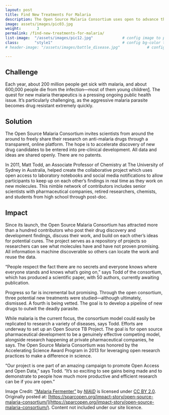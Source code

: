 ```yaml
---
layout: post
title: Find New Treatments For Malaria
description: The Open Source Malaria Consortium uses open to advance the search for a cure to the disease.
image: assets/images/pic03.jpg
weight:       3
permalink: /find-new-treatments-for-malaria/
list-image:  "/assets/images/pic12.jpg"             # config image to post list card (1..6)
class:       "style1"                               # config bg-color to post list card (1..6)
# header-image: "/assets/images/battle_disease.jpg"            # config image to post header

---
```

## Challenge

Each year, about 200 million people get sick with malaria, and about 600,000 people die from the infection—most of them young children[1]. The quest for new malaria therapeutics is a pressing ongoing public health issue. It’s particularly challenging, as the aggressive malaria parasite becomes drug resistant extremely quickly.

## Solution

The Open Source Malaria Consortium invites scientists from around the around to freely share their research on anti-malaria drugs through a transparent, online platform. The hope is to accelerate discovery of new drug candidates to be entered into pre-clinical development. All data and ideas are shared openly. There are no patents.

In 2011, Matt Todd, an Associate Professor of Chemistry at The University of Sydney in Australia, helped create the collaborative project which uses open access to laboratory notebooks and social media notifications to allow participants to keep up on each other’s findings in real time as they work on new molecules. This nimble network of contributors includes senior scientists with pharmaceutical companies, retired researchers, chemists, and students from high school through post-doc.

## Impact

Since its launch, the Open Source Malaria Consortium has attracted more than a hundred contributors who post their drug discovery and development findings, discuss their work, and build on each other’s ideas for potential cures. The project serves as a repository of projects so researchers can see what molecules have and have not proven promising. All information is machine discoverable so others can locate the work and reuse the data.

“People respect the fact there are no secrets and everyone knows where everyone stands and knows what’s going on,” says Todd of the consortium, which has produced a scientific paper, with 50 authors, currently awaiting publication.

Progress so far is incremental but promising. Through the open consortium, three potential new treatments were studied—although ultimately, dismissed. A fourth is being vetted. The goal is to develop a pipeline of new drugs to outwit the deadly parasite.

While malaria is the current focus, the consortium model could easily be replicated to research a variety of diseases, says Todd. Efforts are underway to set up an Open Source TB Project. The goal is for open source pharmaceutical development to be a genuinely effective competing model, alongside research happening at private pharmaceutical companies, he says. The Open Source Malaria Consortium was honored by the Accelerating Science Award Program in 2013 for leveraging open research practices to make a difference in science.

“Our project is one part of an amazing campaign to promote Open Access and Open Data,” says Todd. “It’s so exciting to see gains being made and to demonstrate to people how much more productive and efficient research can be if you are open.”

[1]: http://www.who.int/malaria/publications/world_malaria_report_2014/en/

Image Credit:
<a href="https://www.flickr.com/photos/niaid/6045737232">“Malaria Fermenter”</a> by<i> <a href="https://www.flickr.com/people/niaid/">NIAID</a></i> is licensed under <a href="https://creativecommons.org/licenses/by/2.0">
CC BY 2.0</a>.
Originally posted at: [https://sparcopen.org/impact-story/open-source-malaria-consortium/](https://sparcopen.org/impact-story/open-source-malaria-consortium/). Content not included under our site licence.
